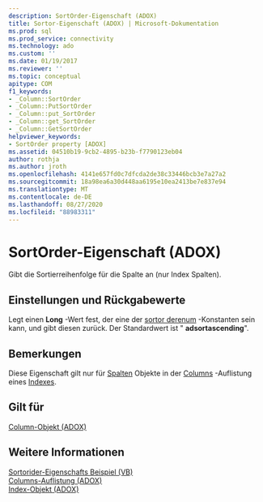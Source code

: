```yaml
---
description: SortOrder-Eigenschaft (ADOX)
title: Sortor-Eigenschaft (ADOX) | Microsoft-Dokumentation
ms.prod: sql
ms.prod_service: connectivity
ms.technology: ado
ms.custom: ''
ms.date: 01/19/2017
ms.reviewer: ''
ms.topic: conceptual
apitype: COM
f1_keywords:
- _Column::SortOrder
- _Column::PutSortOrder
- _Column::put_SortOrder
- _Column::get_SortOrder
- _Column::GetSortOrder
helpviewer_keywords:
- SortOrder property [ADOX]
ms.assetid: 04510b19-9cb2-4895-b23b-f7790123eb04
author: rothja
ms.author: jroth
ms.openlocfilehash: 4141e657fd0c7dfcda2de38c33446bcb3e7a27a2
ms.sourcegitcommit: 18a98ea6a30d448aa6195e10ea2413be7e837e94
ms.translationtype: MT
ms.contentlocale: de-DE
ms.lasthandoff: 08/27/2020
ms.locfileid: "88983311"
---
```

# <a name="sortorder-property-adox"></a>SortOrder-Eigenschaft (ADOX)
Gibt die Sortierreihenfolge für die Spalte an (nur Index Spalten).  
  
## <a name="settings-and-return-values"></a>Einstellungen und Rückgabewerte  
 Legt einen **Long** -Wert fest, der eine der [sortor derenum](./sortorderenum.md) -Konstanten sein kann, und gibt diesen zurück. Der Standardwert ist " **adsortascending**".  
  
## <a name="remarks"></a>Bemerkungen  
 Diese Eigenschaft gilt nur für [Spalten](./column-object-adox.md) Objekte in der [Columns](./columns-collection-adox.md) -Auflistung eines [Indexes](./index-object-adox.md).  
  
## <a name="applies-to"></a>Gilt für  
 [Column-Objekt (ADOX)](./column-object-adox.md)  
  
## <a name="see-also"></a>Weitere Informationen  
 [Sortorider-Eigenschafts Beispiel (VB)](./sortorder-property-example-vb.md)   
 [Columns-Auflistung (ADOX)](./columns-collection-adox.md)   
 [Index-Objekt (ADOX)](./index-object-adox.md)